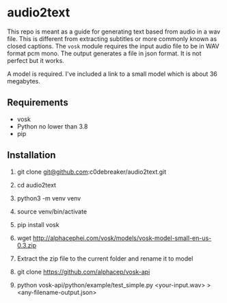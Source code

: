 # audio2text
This repo is meant as a guide for generating text based from audio in a wav file. This is different from extracting subtitles or more commonly known as closed captions. The `vosk` module requires the input audio file to be in WAV format pcm mono. The output generates a file in json format. It is not perfect but it works.

A model is required. I've included a link to a small model which is about 36 megabytes.

## Requirements
- vosk
- Python no lower than 3.8
- pip

## Installation

1. git clone git@github.com:c0debreaker/audio2text.git

2. cd audio2text

3. python3 -m venv venv

4. source venv/bin/activate

5. pip install vosk

6. wget http://alphacephei.com/vosk/models/vosk-model-small-en-us-0.3.zip

7. Extract the zip file to the current folder and rename it to model

8. git clone https://github.com/alphacep/vosk-api

9. python vosk-api/python/example/test_simple.py <your-input.wav> > <any-filename-output.json>